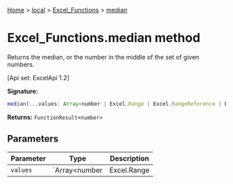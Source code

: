 [Home](./index) &gt; [local](local.md) &gt; [Excel\_Functions](local.excel_functions.md) &gt; [median](local.excel_functions.median.md)

# Excel\_Functions.median method

Returns the median, or the number in the middle of the set of given numbers. 

 \[Api set: ExcelApi 1.2\]

**Signature:**
```javascript
median(...values: Array<number | Excel.Range | Excel.RangeReference | Excel.FunctionResult<any>>): FunctionResult<number>;
```
**Returns:** `FunctionResult<number>`

## Parameters

|  Parameter | Type | Description |
|  --- | --- | --- |
|  `values` | `Array<number | Excel.Range | Excel.RangeReference | Excel.FunctionResult<any>>` |  |

